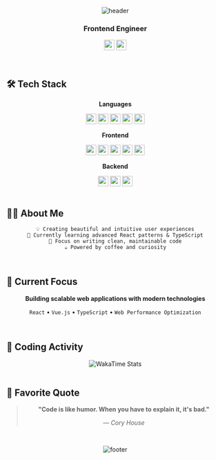 <div align="center">

![header](https://capsule-render.vercel.app/api?type=waving&color=0:E8B4B4,50:C5A3FF,100:A8D8FF&height=200&section=header&text=Donghee%20Yun&fontSize=70&fontColor=ffffff&animation=fadeIn&fontAlignY=40)

### Frontend Engineer

<a href="mailto:dyun022@gmail.com"><img src="https://img.shields.io/badge/dyun022@gmail.com-EA4335?style=plastic&logo=gmail&logoColor=white" height="24"/></a>
<a href="https://canyon-peace-e42.notion.site/d5fb740f1b39436c8b4f07cfaa5bb75c"><img src="https://img.shields.io/badge/Portfolio-000000?style=plastic&logo=notion&logoColor=white" height="24"/></a>

</div>

<br>

## 🛠️ Tech Stack

<div align="center">

**Languages**

<img src="https://img.shields.io/badge/JavaScript-F7DF1E?style=plastic&logo=JavaScript&logoColor=black" height="24"/>
<img src="https://img.shields.io/badge/TypeScript-3178C6?style=plastic&logo=TypeScript&logoColor=white" height="24"/>
<img src="https://img.shields.io/badge/Python-3776AB?style=plastic&logo=Python&logoColor=white" height="24"/>
<img src="https://img.shields.io/badge/C-A8B9CC?style=plastic&logo=C&logoColor=white" height="24"/>
<img src="https://img.shields.io/badge/C++-00599C?style=plastic&logo=cplusplus&logoColor=white" height="24"/>

**Frontend**

<img src="https://img.shields.io/badge/React-61DAFB?style=plastic&logo=React&logoColor=black" height="24"/>
<img src="https://img.shields.io/badge/Next.js-000000?style=plastic&logo=Next.js&logoColor=white" height="24"/>
<img src="https://img.shields.io/badge/Vue.js-4FC08D?style=plastic&logo=Vue.js&logoColor=white" height="24"/>
<img src="https://img.shields.io/badge/HTML5-E34F26?style=plastic&logo=HTML5&logoColor=white" height="24"/>
<img src="https://img.shields.io/badge/CSS3-1572B6?style=plastic&logo=CSS3&logoColor=white" height="24"/>

**Backend**

<img src="https://img.shields.io/badge/Node.js-339933?style=plastic&logo=Node.js&logoColor=white" height="24"/>
<img src="https://img.shields.io/badge/NestJS-E0234E?style=plastic&logo=NestJS&logoColor=white" height="24"/>
<img src="https://img.shields.io/badge/Django-092E20?style=plastic&logo=Django&logoColor=white" height="24"/>

</div>

<br>

## 👨‍💻 About Me

<div align="center">

```
💡 Creating beautiful and intuitive user experiences
🌱 Currently learning advanced React patterns & TypeScript
🎯 Focus on writing clean, maintainable code
☕ Powered by coffee and curiosity
```

</div>

<br>

## 🎯 Current Focus

<div align="center">

**Building scalable web applications with modern technologies**

`React` • `Vue.js` • `TypeScript` • `Web Performance Optimization`

</div>

<br>

## 🎨 Coding Activity

<div align="center">

<img src="https://github-readme-stats.vercel.app/api/wakatime?username=ymaru02&layout=compact&theme=radical&hide_border=false&bg_color=0D1117&title_color=C5A3FF&text_color=ffffff&border_color=C5A3FF&border_radius=20" alt="WakaTime Stats" />

</div>

<br>

## 💭 Favorite Quote

<div align="center">

> **"Code is like humor. When you have to explain it, it's bad."**
>
> *— Cory House*

</div>

<br>

<div align="center">

![footer](https://capsule-render.vercel.app/api?type=waving&color=0:E8B4B4,50:C5A3FF,100:A8D8FF&height=120&section=footer)

</div>
